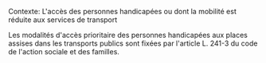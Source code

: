 Contexte: L'accès des personnes handicapées ou dont la mobilité est réduite aux services de transport

Les modalités d'accès prioritaire des personnes handicapées aux places assises dans les transports publics sont fixées par l'article L. 241-3 du code de l'action sociale et des familles.